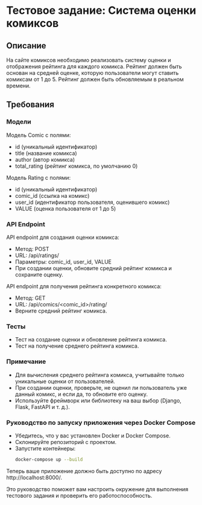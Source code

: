 # Тестовое задание: Система оценки комиксов

## Описание

На сайте комиксов необходимо реализовать систему оценки и отображения рейтинга для каждого комикса. Рейтинг должен быть основан на средней оценке, которую пользователи могут ставить комиксам от 1 до 5. Рейтинг должен быть обновляемым в реальном времени.

## Требования

### Модели
Модель Comic с полями:
- id (уникальный идентификатор)
- title (название комикса)
- author (автор комикса)
- total_rating (рейтинг комикса, по умолчанию 0)

Модель Rating с полями:
- id (уникальный идентификатор)
- comic_id (ссылка на комикс)
- user_id (идентификатор пользователя, оценившего комикс)
- VALUE (оценка пользователя от 1 до 5)

### API Endpoint
API endpoint для создания оценки комикса:
- Метод: POST
- URL: /api/ratings/
- Параметры: comic_id, user_id, VALUE
- При создании оценки, обновите средний рейтинг комикса и сохраните оценку.

API endpoint для получения рейтинга конкретного комикса:
- Метод: GET
- URL: /api/comics/<comic_id>/rating/
- Верните средний рейтинг комикса.

### Тесты
- Тест на создание оценки и обновление рейтинга комикса.
- Тест на получение среднего рейтинга комикса.

### Примечание
- Для вычисления среднего рейтинга комикса, учитывайте только уникальные оценки от пользователей.
- При создании оценки, проверьте, не оценил ли пользователь уже данный комикс, и если да, то обновите его оценку.
- Используйте фреймворк или библиотеку на ваш выбор (Django, Flask, FastAPI и т. д.).

### Руководство по запуску приложения через Docker Compose

- Убедитесь, что у вас установлен Docker и Docker Compose.
- Склонируйте репозиторий с проектом.
- Запустите контейнеры:
    ```bash
    docker-compose up --build
    ```

Теперь ваше приложение должно быть доступно по адресу http://localhost:8000/.

Это руководство поможет вам настроить окружение для выполнения тестового задания и проверить его работоспособность.